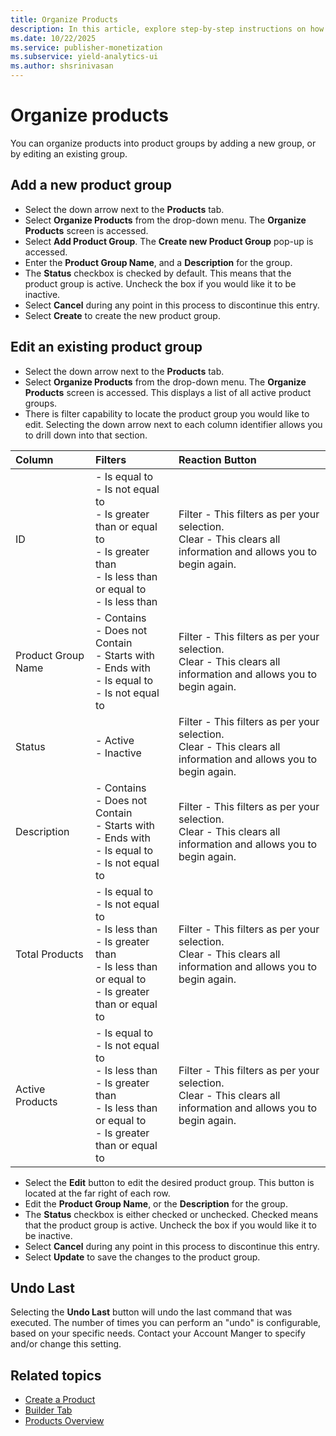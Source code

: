```yaml
---
title: Organize Products
description: In this article, explore step-by-step instructions on how to organize products.
ms.date: 10/22/2025
ms.service: publisher-monetization
ms.subservice: yield-analytics-ui
ms.author: shsrinivasan
---
```


# Organize products

You can organize products into product groups by adding a new group, or by editing an existing group.

## Add a new product group

- Select the down arrow next to the **Products** tab.
- Select **Organize Products** from the drop-down menu. The **Organize Products** screen is accessed.
- Select **Add Product Group**. The **Create new Product Group** pop-up is accessed.
- Enter the **Product Group Name**, and a **Description** for the group.
- The **Status** checkbox is checked by default. This means that the product group is active. Uncheck the box if you would like it to be inactive.
- Select **Cancel** during any point in this process to discontinue this entry.
- Select **Create** to create the new product group.

## Edit an existing product group

- Select the down arrow next to the **Products** tab.
- Select **Organize Products** from the drop-down menu. The **Organize Products** screen is accessed. This displays a list of all active product groups.
- There is filter capability to locate the product group you would like to edit. Selecting the down arrow next to each column identifier allows you to drill down into that section.

| Column | Filters | Reaction Button |
|:---|:---|:---|
| ID | - Is equal to<br> - Is not equal to<br> - Is greater than or equal to<br> - Is greater than<br> - Is less than or equal to<br> - Is less than | Filter - This filters as per your selection.<br>Clear - This clears all information and allows you to begin again. |
| Product Group Name | - Contains<br> - Does not Contain<br> - Starts with<br> - Ends with<br> - Is equal to<br> - Is not equal to | Filter - This filters as per your selection.<br>Clear - This clears all information and allows you to begin again. |
| Status | - Active<br> - Inactive | Filter - This filters as per your selection.<br>Clear - This clears all information and allows you to begin again. |
| Description | - Contains<br> - Does not Contain<br> - Starts with<br> - Ends with<br> - Is equal to<br> - Is not equal to | Filter - This filters as per your selection.<br>Clear - This clears all information and allows you to begin again. |
| Total Products | - Is equal to<br> - Is not equal to<br> - Is less than<br> - Is greater than<br> - Is less than or equal to<br> - Is greater than or equal to | Filter - This filters as per your selection.<br>Clear - This clears all information and allows you to begin again. |
| Active Products | - Is equal to<br> - Is not equal to<br> - Is less than<br> - Is greater than<br> - Is less than or equal to<br> - Is greater than or equal to | Filter - This filters as per your selection.<br>Clear - This clears all information and allows you to begin again. |

- Select the **Edit** button to edit the desired product group. This button is located at the far right of each row.
- Edit the **Product Group Name**, or the **Description** for the group.
- The **Status** checkbox is either checked or unchecked. Checked means that the product group is active. Uncheck the box if you would like it to be inactive.
- Select **Cancel** during any point in this process to discontinue this entry.
- Select **Update** to save the changes to the product group.

## Undo Last

Selecting the **Undo Last** button will undo the last command that was executed. The number of times you can perform an "undo" is configurable, based on your specific needs. Contact your Account Manger to specify and/or change this setting.

## Related topics

- [Create a Product](create-a-product.md)
- [Builder Tab](builder-tab.md)
- [Products Overview](products-overview.md)
